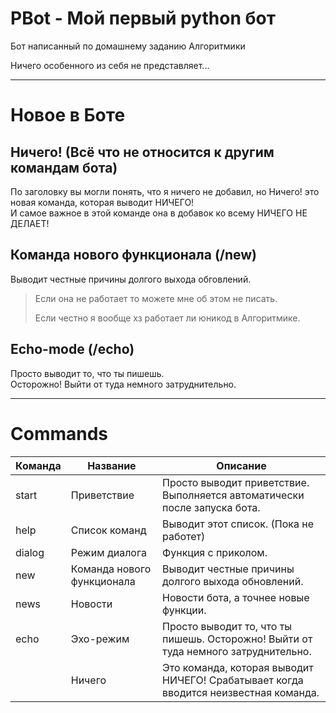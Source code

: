 PBot - Мой первый python бот
============================

Бот написанный по домашнему заданию Алгоритмики

Ничего особенного из себя не представляет...

-------

# Новое в Боте

Ничего! (Всё что не относится к другим командам бота)
-----------------
По заголовку вы могли понять, что я ничего не добавил, но Ничего! это новая команда, которая выводит НИЧЕГО!  
И самое важное в этой команде она в добавок ко всему НИЧЕГО НЕ ДЕЛАЕТ!

Команда нового функционала (/new)
-----------------
Выводит честные причины долгого выхода обговлений.
> Если она не работает то можете мне об этом не писать.
> 
> Если честно я вообще хз работает ли юникод в Алгоритмике.

Echo-mode (/echo)
-----------------
Просто выводит то, что ты пишешь.  
Осторожно! Выйти от туда немного затруднительно.

-------

# Commands

| Команда | Название                   | Описание                                                                             |
| ------- | -------------------------- | ------------------------------------------------------------------------------------ |
| start   | Приветствие                | Просто выводит приветствие. Выполняется автоматически после запуска бота.            |
| help    | Список команд              | Выводит этот список. (Пока не работет)                                               |
| dialog  | Режим диалога              | Функция с приколом.                                                                  |
| new     | Команда нового функционала | Выводит честные причины долгого выхода обновлений.                                   |
| news    | Новости                    | Новости бота, а точнее новые функции.                                                |
| echo    | Эхо-режим                  | Просто выводит то, что ты пишешь. Осторожно! Выйти от туда немного затруднительно.   |
|         | Ничего                     | Это команда, которая выводит НИЧЕГО! Срабатывает когда вводится неизвестная команда. |

